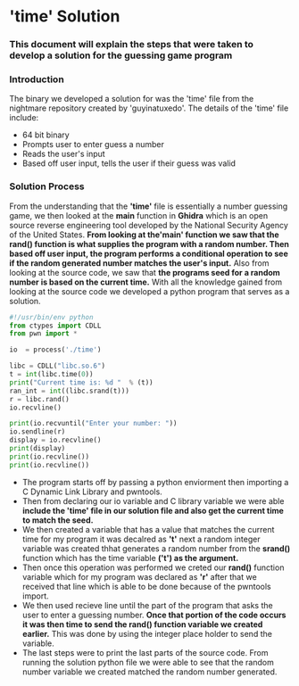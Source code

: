 # 'time' Solution
### This document will explain the steps that were taken to develop a solution for the guessing game program

### Introduction
The binary we developed a solution for was the 'time' file from the nightmare repository created by 'guyinatuxedo'. 
The details of the 'time' file include:
- 64 bit binary
- Prompts user to enter guess a number
- Reads the user's input
- Based off user input, tells the user if their guess was valid

### Solution Process
From the understanding that the **'time'** file is essentially a number guessing game, we then looked at the **main** function in **Ghidra** which is an open source reverse engineering tool developed by the National Security Agency of the United States. **From looking at the'main' function we saw that the rand() function is what supplies the program with a random number. Then based off user input, the program performs a conditional operation to see if the random generated number matches the user's input.** Also from looking at the source code, we saw that **the programs seed for a random number is based on the current time.** With all the knowledge gained from looking at the source code we developed a python program that serves as a solution.

``` python
#!/usr/bin/env python
from ctypes import CDLL
from pwn import *

io  = process('./time')

libc = CDLL("libc.so.6")
t = int(libc.time(0))
print("Current time is: %d "  % (t))
ran_int = int((libc.srand(t)))
r = libc.rand()
io.recvline()

print(io.recvuntil("Enter your number: "))
io.sendline(r)
display = io.recvline()
print(display)
print(io.recvline())
print(io.recvline())
```

- The program starts off by passing a python enviorment then importing a C Dynamic Link Library and pwntools.
- Then from declaring our io variable and C library variable we were able **include the 'time' file in our solution file and also get the current time to match the seed.**
- We then created a variable that has a value that matches the current time for my program it was decalred as **'t'** next a random integer variable was created thhat generates a random number from the **srand()** function which has the time variable **('t') as the argument.**
- Then once this operation was performed we creted our **rand()** function variable which for my program was declared as **'r'** after that we received that line which is able to be done because of the pwntools import.
- We then used recieve line until the part of the program that asks the user to enter a guessing number. **Once that portion of the code occurs it was then time to send the rand() function variable we created earlier.** This was done by using the integer place holder to send the variable.
- The last steps were to print the last parts of the source code. From running the solution python file we were able to see that the random number variable we created matched the random number generated.         
